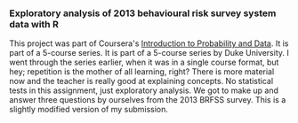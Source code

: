 ### Exploratory analysis of 2013 behavioural risk survey system data with R

This project was part of Coursera's [Introduction to Probability and Data](https://www.coursera.org/learn/probability-intro). It is part of a 5-course series. It is part of a 5-course series by Duke University. I went through the series earlier, when it was in a single course format, but hey; repetition is the mother of all learning, right? There is more material now and the teacher is really good at explaining concepts. No statistical tests in this assignment, just exploratory analysis. We got to make up and answer three questions by ourselves from the 2013 BRFSS survey. This is a slightly modified version of my submission.


